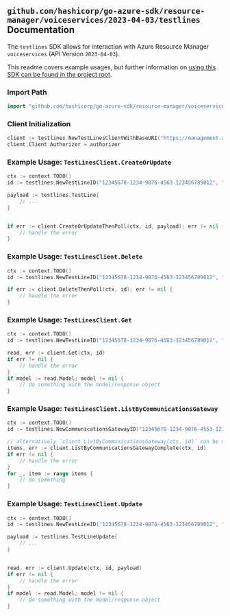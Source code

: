 
## `github.com/hashicorp/go-azure-sdk/resource-manager/voiceservices/2023-04-03/testlines` Documentation

The `testlines` SDK allows for interaction with Azure Resource Manager `voiceservices` (API Version `2023-04-03`).

This readme covers example usages, but further information on [using this SDK can be found in the project root](https://github.com/hashicorp/go-azure-sdk/tree/main/docs).

### Import Path

```go
import "github.com/hashicorp/go-azure-sdk/resource-manager/voiceservices/2023-04-03/testlines"
```


### Client Initialization

```go
client := testlines.NewTestLinesClientWithBaseURI("https://management.azure.com")
client.Client.Authorizer = authorizer
```


### Example Usage: `TestLinesClient.CreateOrUpdate`

```go
ctx := context.TODO()
id := testlines.NewTestLineID("12345678-1234-9876-4563-123456789012", "example-resource-group", "communicationsGatewayValue", "testLineValue")

payload := testlines.TestLine{
	// ...
}


if err := client.CreateOrUpdateThenPoll(ctx, id, payload); err != nil {
	// handle the error
}
```


### Example Usage: `TestLinesClient.Delete`

```go
ctx := context.TODO()
id := testlines.NewTestLineID("12345678-1234-9876-4563-123456789012", "example-resource-group", "communicationsGatewayValue", "testLineValue")

if err := client.DeleteThenPoll(ctx, id); err != nil {
	// handle the error
}
```


### Example Usage: `TestLinesClient.Get`

```go
ctx := context.TODO()
id := testlines.NewTestLineID("12345678-1234-9876-4563-123456789012", "example-resource-group", "communicationsGatewayValue", "testLineValue")

read, err := client.Get(ctx, id)
if err != nil {
	// handle the error
}
if model := read.Model; model != nil {
	// do something with the model/response object
}
```


### Example Usage: `TestLinesClient.ListByCommunicationsGateway`

```go
ctx := context.TODO()
id := testlines.NewCommunicationsGatewayID("12345678-1234-9876-4563-123456789012", "example-resource-group", "communicationsGatewayValue")

// alternatively `client.ListByCommunicationsGateway(ctx, id)` can be used to do batched pagination
items, err := client.ListByCommunicationsGatewayComplete(ctx, id)
if err != nil {
	// handle the error
}
for _, item := range items {
	// do something
}
```


### Example Usage: `TestLinesClient.Update`

```go
ctx := context.TODO()
id := testlines.NewTestLineID("12345678-1234-9876-4563-123456789012", "example-resource-group", "communicationsGatewayValue", "testLineValue")

payload := testlines.TestLineUpdate{
	// ...
}


read, err := client.Update(ctx, id, payload)
if err != nil {
	// handle the error
}
if model := read.Model; model != nil {
	// do something with the model/response object
}
```
